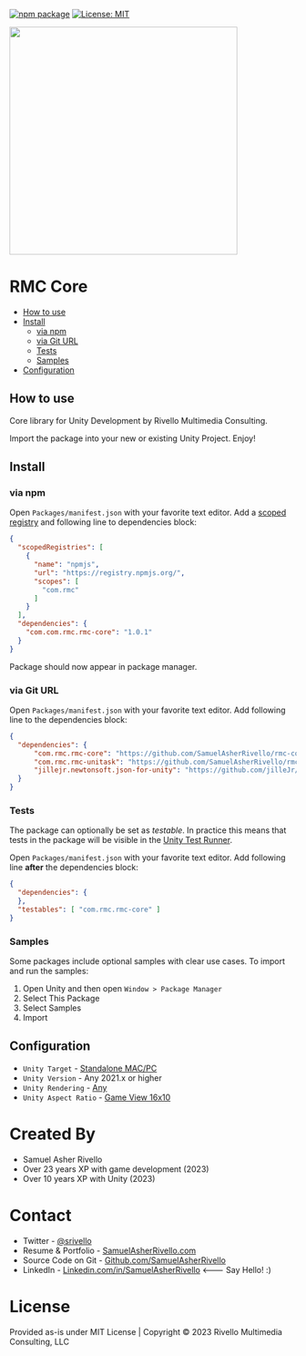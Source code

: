 [![npm package](https://img.shields.io/npm/v/com.rmc.rmc-core)](https://www.npmjs.com/package/com.rmc.rmc-core)
[![License: MIT](https://img.shields.io/badge/License-MIT-green.svg)](https://opensource.org/licenses/MIT)

<img width = "400" src="https://www.samuelasherrivello.com/wp-content/uploads/2019/03/SAR.com_images_for_pages_tools_v1.png" />

# RMC Core



- [How to use](#how-to-use)
- [Install](#install)
  - [via npm](#via-npm)
  - [via Git URL](#via-git-url)
  - [Tests](#tests)
  - [Samples](#samples)
- [Configuration](#configuration)

<!-- toc -->

## How to use

Core library for Unity Development by Rivello Multimedia Consulting.

Import the package into your new or existing Unity Project. Enjoy!

## Install

### via npm

Open `Packages/manifest.json` with your favorite text editor. Add a [scoped registry](https://docs.unity3d.com/Manual/upm-scoped.html) and following line to dependencies block:
```json
{
  "scopedRegistries": [
    {
      "name": "npmjs",
      "url": "https://registry.npmjs.org/",
      "scopes": [
        "com.rmc"
      ]
    }
  ],
  "dependencies": {
    "com.com.rmc.rmc-core": "1.0.1"
  }
}
```
Package should now appear in package manager.


### via Git URL

Open `Packages/manifest.json` with your favorite text editor. Add following line to the dependencies block:
```json
{
  "dependencies": {
      "com.rmc.rmc-core": "https://github.com/SamuelAsherRivello/rmc-core",
      "com.rmc.rmc-unitask": "https://github.com/SamuelAsherRivello/rmc-unitask",
      "jillejr.newtonsoft.json-for-unity": "https://github.com/jilleJr/Newtonsoft.Json-for-Unity.git#upm"
  }
}
```

### Tests

The package can optionally be set as *testable*.
In practice this means that tests in the package will be visible in the [Unity Test Runner](https://docs.unity3d.com/2017.4/Documentation/Manual/testing-editortestsrunner.html).

Open `Packages/manifest.json` with your favorite text editor. Add following line **after** the dependencies block:
```json
{
  "dependencies": {
  },
  "testables": [ "com.rmc.rmc-core" ]
}
```

### Samples

Some packages include optional samples with clear use cases. To import and run the samples:

1. Open Unity and then open `Window > Package Manager`
1. Select This Package 
1. Select Samples
1. Import

## Configuration

* `Unity Target` - [Standalone MAC/PC](https://support.unity.com/hc/en-us/articles/206336795-What-platforms-are-supported-by-Unity-)
* `Unity Version` - Any 2021.x or higher
* `Unity Rendering` - [Any](https://docs.unity3d.com/Manual/universal-render-pipeline.html)
* `Unity Aspect Ratio` - [Game View 16x10](https://docs.unity3d.com/Manual/GameView.html)


Created By
=============

- Samuel Asher Rivello 
- Over 23 years XP with game development (2023)
- Over 10 years XP with Unity (2023)

Contact
=============

- Twitter - <a href="https://twitter.com/srivello/">@srivello</a>
- Resume & Portfolio - <a href="http://www.SamuelAsherRivello.com">SamuelAsherRivello.com</a>
- Source Code on Git - <a href="https://github.com/SamuelAsherRivello/">Github.com/SamuelAsherRivello</a>
- LinkedIn - <a href="https://Linkedin.com/in/SamuelAsherRivello">Linkedin.com/in/SamuelAsherRivello</a> <--- Say Hello! :)

License
=============

Provided as-is under MIT License | Copyright © 2023 Rivello Multimedia Consulting, LLC




